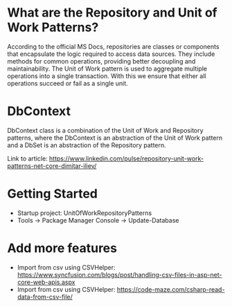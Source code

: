 # What are the Repository and Unit of Work Patterns?
According to the official MS Docs, repositories are classes or components that encapsulate the logic required to access data sources. 
They include methods for common operations, providing better decoupling and maintainability.
The Unit of Work pattern is used to aggregate multiple operations into a single transaction. 
With this we ensure that either all operations succeed or fail as a single unit.

# DbContext
DbContext class is a combination of the Unit of Work and Repository patterns, where the DbContext is an abstraction of the Unit of Work pattern and a DbSet is an abstraction of the Repository pattern.

Link to article: https://www.linkedin.com/pulse/repository-unit-work-patterns-net-core-dimitar-iliev/

# Getting Started
+ Startup project: UnitOfWorkRepositoryPatterns
+ Tools -> Package Manager Console -> Update-Database

# Add more features
+ Import from csv using CSVHelper: https://www.syncfusion.com/blogs/post/handling-csv-files-in-asp-net-core-web-apis.aspx
+ Import from csv using CSVHelper: https://code-maze.com/csharp-read-data-from-csv-file/
